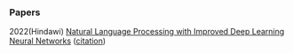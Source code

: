 ### Papers
2022(Hindawi) [Natural Language Processing with Improved Deep Learning
Neural Networks](https://downloads.hindawi.com/journals/sp/2022/6028693.pdf) ([citation](https://www.hindawi.com/journals/sp/2022/6028693/))
